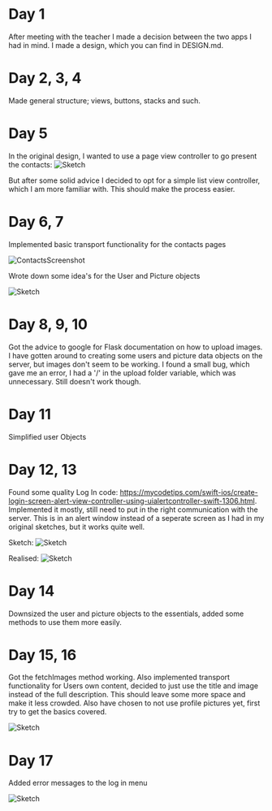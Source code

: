 # Day 1
After meeting with the teacher I made a decision between the two apps I had in mind. I made a design, which you can find in DESIGN.md.

# Day 2, 3, 4
Made general structure; views, buttons, stacks and such.

# Day 5
In the original design, I wanted to use a page view controller to go present the contacts:
![Sketch](doc/20190604_1240582.jpg)

But after some solid advice I decided to opt for a simple list view controller, which I am more familiar with. This should make the process easier.

# Day 6, 7
Implemented basic transport functionality for the contacts pages

![ContactsScreenshot](doc/ContactsScreenshot.png)

Wrote down some idea's for the User and Picture objects

![Sketch](doc/ObjectsSketch.png)

# Day 8, 9, 10

Got the advice to google for Flask documentation on how to upload images. I have gotten around to creating some users and picture data objects on the server, but images don't seem to be working. I found a small bug, which gave me an error, I had a '/' in the upload folder variable, which was unnecessary. Still doesn't work though.

# Day 11

Simplified user Objects

# Day 12, 13

Found some quality Log In code: https://mycodetips.com/swift-ios/create-login-screen-alert-view-controller-using-uialertcontroller-swift-1306.html. Implemented it mostly, still need to put in the right communication with the server. This is in an alert window instead of a seperate screen as I had in my original sketches, but it works quite well.

Sketch:
![Sketch](doc/LogInSketch.png)

Realised:
![Sketch](doc/LogInScreenshot.png)


# Day 14

Downsized the user and picture objects to the essentials, added some methods to use them more easily.

# Day 15, 16

Got the fetchImages method working. Also implemented transport functionality for Users own content, decided to just use the title and image instead of the full description. This should leave some more space and make it less crowded. Also have chosen to not use profile pictures yet, first try to get the basics covered.

![Sketch](doc/PersonalContentScreenshot.png)


# Day 17

Added error messages to the log in menu

![Sketch](doc/LogInErrorScreenshot.png)


